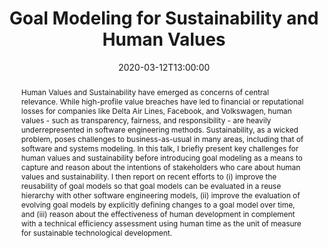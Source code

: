 ---
date: 2020-03-12T13:00:00
title: Goal Modeling for Sustainability and Human Values # Do not include the name of the event or the speakers
abstract: Human Values and Sustainability have emerged as concerns of central relevance. While high-profile value breaches have led to financial or reputational losses for companies like Delta Air Lines, Facebook, and Volkswagen, human values - such as transparency, fairness, and responsibility - are heavily underrepresented in software engineering methods. Sustainability, as a wicked problem, poses challenges to business-as-usual in many areas, including that of software and systems modeling. In this talk, I briefly present key challenges for human values and sustainability before introducing goal modeling as a means to capture and reason about the intentions of stakeholders who care about human values and sustainability. I then report on recent efforts to (i) improve the reusability of goal models so that goal models can be evaluated in a reuse hierarchy with other software engineering models, (ii) improve the evaluation of evolving goal models by explicitly defining changes to a goal model over time, and (iii) reason about the effectiveness of human development in complement with a technical efficiency assessment using human time as the unit of measure for sustainable technological development.
abstract_short: Presentation of Pr. Gunter Mussbacher's research work and in particular on the topic of "Goal Modeling for Sustainability and Human Values". # Do not repeat the title of the talk or the name of the event or the name of the speakers
event: DiverSE Coffee
#event_url: https://example.com # Optional
location: Rennes, France
speaker: Gunter Mussbacher
#image: /images/logo.svg # Optional
#url_video: https://www.youtube.com/embed/Xf1cfemeX_U # Optional. It must be the embed URL.
#url_pdf: documents/example.pdf # example.pdf is expected to be in the static/document. folder. It can also be any URL.
#url_slides: https://github.com/diverse-project/slides/raw/master/2019/stamp/20190328_stamp_solocal.pptx # It can also be a relative address such as documents/example.pdf
---